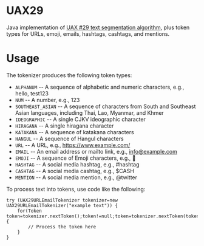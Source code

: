 # UAX29

Java implementation of [UAX #29 text segmentation algorithm](https://unicode.org/reports/tr29/), plus token types for URLs, emoji, emails, hashtags, cashtags, and mentions.

# Usage

The tokenizer produces the following token types:

* `ALPHANUM` -- A sequence of alphabetic and numeric characters, e.g., hello, test123
* `NUM` -- A number, e.g., 123
* `SOUTHEAST_ASIAN` -- A sequence of characters from South and Southeast Asian languages, including Thai, Lao, Myanmar, and Khmer
* `IDEOGRAPHIC` -- A single CJKV ideographic character
* `HIRAGANA` -- A single hiragana character
* `KATAKANA` -- A sequence of katakana characters
* `HANGUL` -- A sequence of Hangul characters
* `URL` -- A URL, e.g., https://www.example.com/
* `EMAIL` -- An email address or mailto link, e.g., info@example.com
* `EMOJI` -- A sequence of Emoji characters, e.g., 🙂
* `HASHTAG` -- A social media hashtag, e.g., #hashtag
* `CASHTAG` -- A social media cashtag, e.g., $CASH
* `MENTION` -- A social media mention, e.g., @twitter

To process text into tokens, use code like the following:

    try (UAX29URLEmailTokenizer tokenizer=new UAX29URLEmailTokenizer("example text")) {
        for(Token token=tokenizer.nextToken();token!=null;token=tokenizer.nextToken(token)) {
            // Process the token here
        }
    }

